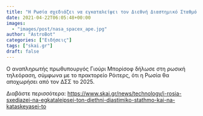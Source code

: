 ```yaml
---
title: "Η Ρωσία σχεδιάζει να εγκαταλείψει τον Διεθνή Διαστημικό Σταθμό το 2025 και να κατασκευάσει τον δικό της έως το 2030"
date: 2021-04-22T06:05:48+00:00
images:
  - "images/post/nasa_spacex_ape.jpg"
author: "AstroBot"
categories: ["Ειδήσεις"]
tags: ["skai.gr"]
draft: false
---
```


Ο αναπληρωτής πρωθυπουργός Γιούρι Μπορίσοφ δήλωσε στη ρωσική τηλεόραση, σύμφωνα με το πρακτορείο Ρόιτερς, ότι η Ρωσία θα αποχωρήσει από τον ΔΣΣ το 2025.

Διαβάστε περισσότερα: https://www.skai.gr/news/technology/i-rosia-sxediazei-na-egkataleipsei-ton-diethni-diastimiko-stathmo-kai-na-kataskeyasei-to
